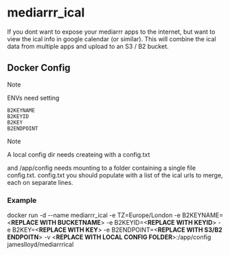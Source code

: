 # mediarrr_ical

If you dont want to expose your mediarrr apps to the internet, but want to view the ical info in google calendar (or similar). This will combine the ical data from multiple apps and upload to an S3 / B2 bucket.



## Docker Config
> [!NOTE]
> ENVs need setting

```
B2KEYNAME
B2KEYID
B2KEY
B2ENDPOINT
```

> [!NOTE]
> A local config dir needs createing with a config.txt

and /app/config needs mounting to a folder containing a single file config.txt.  config.txt you should populate with a list of the ical urls to merge, each on separate lines.

### Example 
  
  docker run -d --name mediarrr_ical -e TZ=Europe/London -e B2KEYNAME=<**REPLACE WITH BUCKETNAME**> -e B2KEYID=<**REPLACE WITH KEYID**> -e B2KEY=<**REPLACE WITH KEY**> -e B2ENDPOINT=<**REPLACE WITH S3/B2 ENDPOITN**> -v <**REPLACE WITH LOCAL CONFIG FOLDER**>:/app/config jameslloyd/mediarrrical
